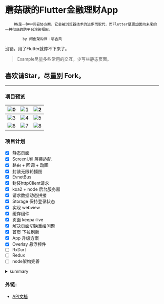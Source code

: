 # 蘑菇碳的Flutter金融理财App

```
    RN是一种中间妥协方案，它会被浏览器技术的进步而取代，而Flutter是更加面向未来的一种彻底的跨平台渲染框架。

        by 闲鱼架构师：邬吉风
```

没错。用了Flutter就停不下来了。

> Example尽量多些常用的交互，少写些静态页面。

## 喜欢请Star，尽量别 Fork。

***

### 项目预览
|![0](/preview/0.png)|![1](/preview/1.png)|![2](/preview/2.png)|
|---|---|---|
|![3](/preview/3.png)|![4](/preview/4.png)|![5](/preview/5.png)|
|![6](/preview/6.png)|![7](/preview/7.png)|![8](/preview/8.png)|

### 项目计划
* [x] 静态页面
* [x] ScreenUtil 屏幕适配
* [x] 路由 + 回调 + 动画
* [x] 封装无限轮播图
* [x] EvnetBus
* [x] 封装httpClient请求
* [x] koa2 + node 后台服务器
* [x] 请求数据动态拼接
* [x] Storage 保持登录状态
* [x] 实现 webview
* [x] 缓存组件
* [x] 页面 keepa-live
* [x] 解决页面切换重绘问题
* [x] 首页 下拉刷新
* [x] App 升级方案
* [x] Overlay 悬浮控件
* [ ] RxDart
* [ ] Redux
* [ ] node架构完善

<details>
    <summary>summary</summary>
.

> 巴拉巴拉

.

</details>

### 外链:
- [API文档](https://flutter.io/docs/get-started/codelab)
